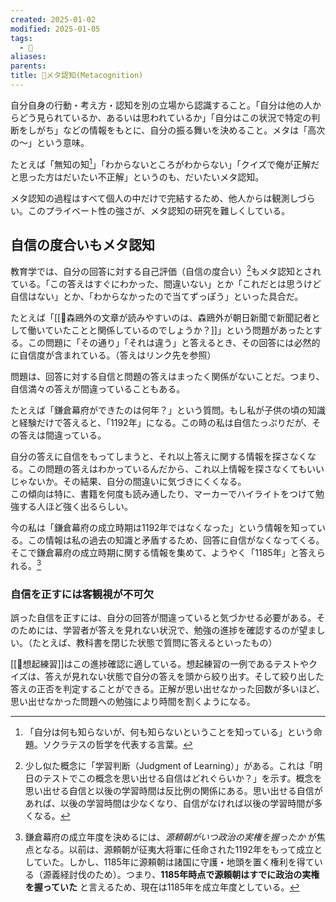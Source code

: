 ```yaml
---
created: 2025-01-02
modified: 2025-01-05
tags:
  - 📝
aliases: 
parents: 
title: 📝メタ認知(Metacognition)
---
```

自分自身の行動・考え方・認知を別の立場から認識すること。「自分は他の人からどう見られているか、あるいは思われているか」「自分はこの状況で特定の判断をしがち」などの情報をもとに、自分の振る舞いを決めること。メタは「高次の〜」という意味。  

たとえば「無知の知[^muchi]」「わからないところがわからない」「クイズで俺が正解だと思った方はだいたい不正解」というのも、だいたいメタ認知。

[^muchi]: 「自分は何も知らないが、何も知らないということを知っている」という命題。ソクラテスの哲学を代表する言葉。

メタ認知の過程はすべて個人の中だけで完結するため、他人からは観測しづらい。このプライベート性の強さが、メタ認知の研究を難しくしている。

## 自信の度合いもメタ認知
教育学では、自分の回答に対する自己評価（自信の度合い）[^jol]もメタ認知とされている。「この答えはすぐにわかった、間違いない」とか「これだとは思うけど自信はない」とか、「わからなかったので当てずっぽう」といった具合だ。

[^jol]: 少し似た概念に「学習判断（Judgment of Learning）」がある。これは「明日のテストでこの概念を思い出せる自信はどれぐらいか？」を示す。概念を思い出せる自信と以後の学習時間は反比例の関係にある。思い出せる自信があれば、以後の学習時間は少なくなり、自信がなければ以後の学習時間が多くなる。

たとえば「[[💭森鴎外の文章が読みやすいのは、森鴎外が朝日新聞で新聞記者として働いていたことと関係しているのでしょうか？]]」という問題があったとする。この問題に「その通り」「それは違う」と答えるとき、その回答には必然的に自信度が含まれている。（答えはリンク先を参照）

問題は、回答に対する自信と問題の答えはまったく関係がないことだ。つまり、自信満々の答えが間違っていることもある。

たとえば「鎌倉幕府ができたのは何年？」という質問。もし私が子供の頃の知識と経験だけで答えると、「1192年」になる。この時の私は自信たっぷりだが、その答えは間違っている。

自分の答えに自信をもってしまうと、それ以上答えに関する情報を探さなくなる。この問題の答えはわかっているんだから、これ以上情報を探さなくてもいいじゃないか。その結果、自分の間違いに気づきにくくなる。  
この傾向は特に、書籍を何度も読み通したり、マーカーでハイライトをつけて勉強する人ほど強く出るらしい。

今の私は「鎌倉幕府の成立時期は1192年ではなくなった」という情報を知っている。この情報は私の過去の知識と矛盾するため、回答に自信がなくなってくる。そこで鎌倉幕府の成立時期に関する情報を集めて、ようやく「1185年」と答えられる。[^kamakura]

[^kamakura]: 鎌倉幕府の成立年度を決めるには、*源頼朝がいつ政治の実権を握ったか* が焦点となる。以前は、源頼朝が征夷大将軍に任命された1192年をもって成立としていた。しかし、1185年に源頼朝は諸国に守護・地頭を置く権利を得ている（源義経討伐のため）。つまり、**1185年時点で源頼朝はすでに政治の実権を握っていた** と言えるため、現在は1185年を成立年度としている。

### 自信を正すには客観視が不可欠
誤った自信を正すには、自分の回答が間違っていると気づかせる必要がある。そのためには、学習者が答えを見れない状況で、勉強の進捗を確認するのが望ましい。（たとえば、教科書を閉じた状態で質問に答えるといったもの）

[[📝想起練習]]はこの進捗確認に適している。想起練習の一例であるテストやクイズは、答えが見れない状態で自分の答えを頭から絞り出す。そして絞り出した答えの正否を判定することができる。正解が思い出せなかった回数が多いほど、思い出せなかった問題への勉強により時間を割くようになる。
